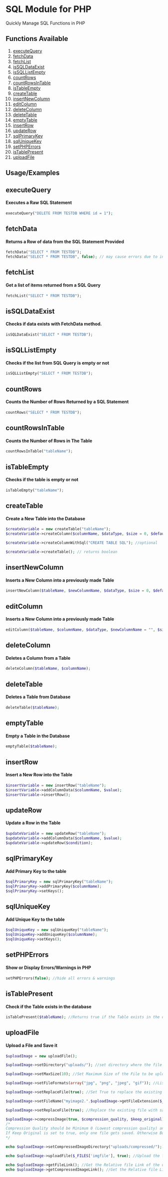 
# SQL Module for PHP

Quickly Manage SQL Functions in PHP
## Functions Available
1. [executeQuery](#executeQuery)
2. [fetchData](#fetchData)
3. [fetchList](#fetchList)
4. [isSQLDataExist](#isSQLDataExist)
5. [isSQLListEmpty](#isSQLListEmpty)
6. [countRows](#countRows)
7. [countRowsInTable](#countRowsInTable)
8. [isTableEmpty](#isTableEmpty)
9. [createTable](#createTable)
10. [insertNewColumn](#insertNewColumn)
11. [editColumn](#editColumn)
12. [deleteColumn](#deleteColumn)
13. [deleteTable](#deleteTable)
14. [emptyTable](#emptyTable)
15. [insertRow](#insertRow)
16. [updateRow](#updateRow)
17. [sqlPrimaryKey](#sqlPrimaryKey)
18. [sqlUniqueKey](#sqlUniqueKey)
19. [setPHPErrors](#setPHPErrors)
20. [isTablePresent](#isTablePresent)
21. [uploadFile](#uploadFile)

## Usage/Examples

## executeQuery
#### Executes a Raw SQL Statement

```php
executeQuery("DELETE FROM TESTDB WHERE id = 1");
```

## fetchData
#### Returns a Row of data from the SQL Statement Provided

```php
fetchData("SELECT * FROM TESTDB");
fetchData("SELECT * FROM TESTDB", false); // may cause errors due to incorrect sql statement, which returns multiple rows
```


## fetchList
#### Get a list of items returned from a SQL Query

```php
fetchList("SELECT * FROM TESTDB");
```



## isSQLDataExist
#### Checks if data exists with FetchData method.

```php
isSQLDataExist("SELECT * FROM TESTDB");
```



## isSQLListEmpty
#### Checks if the list from SQL Query is empty or not

```php
isSQLListEmpty("SELECT * FROM TESTDB");
```



## countRows
#### Counts the Number of Rows Returned by a SQL Statement

```php
countRows("SELECT * FROM TESTDB");
```




## countRowsInTable
#### Counts the Number of Rows in The Table

```php
countRowsInTable("tableName");
```


## isTableEmpty
#### Checks if the table is empty or not

```php
isTableEmpty("tableName");
```




## createTable
#### Create a New Table into the Database

```php
$createVariable = new createTable("tableName");
$createVariable->createColumn($columnName, $dataType, $size = 0, $defaultValue = "", $canBeNull = true, $isPrimaryKey = false, $autoIncrement = false);

$createVariable->createColumnWithSql("CREATE TABLE SQL"); //optional

$createVariable->createTable(); // returns boolean
```


## insertNewColumn
#### Inserts a New Column into a previously made Table

```php
insertNewColumn($tableName, $newColumnName, $dataType, $size = 0, $defaultValue = "", $canBeNull = true, $isPrimaryKey = false, $autoIncrement = false, $insertAfter = "LAST");
```
  

  

## editColumn
#### Inserts a New Column into a previously made Table

```php
editColumn($tableName, $columnName, $dataType, $newColumnName = "", $size = 0, $defaultValue = "", $canBeNull = true, $isPrimaryKey = false, $autoIncrement = false, $insertAfter = "LAST");
```


 

## deleteColumn
#### Deletes a Column from a Table

```php
deleteColumn($tableName, $columnName);
```



## deleteTable
#### Deletes a Table from Database

```php
deleteTable($tableName);
```




## emptyTable
#### Empty a Table in the Database

```php
emptyTable($tableName);
```




## insertRow
#### Insert a New Row into the Table

```php
$insertVariable = new insertRow("tableName");
$insertVariable->addColumnData($columnName, $value);
$insertVariable->insertRow();
```


## updateRow
#### Update a Row in the Table

```php
$updateVariable = new updateRow("tableName");
$updateVariable->addColumnData($columnName, $value);
$updateVariable->updateRow($condition);
```



## sqlPrimaryKey
#### Add Primary Key to the table

```php
$sqlPrimaryKey = new sqlPrimaryKey("tableName");
$sqlPrimaryKey->addPrimaryKey($columnName);
$sqlPrimaryKey->setKeys();
```



## sqlUniqueKey
#### Add Unique Key to the table

```php
$sqlUniqueKey = new sqlUniqueKey("tableName");
$sqlUniqueKey->addUniqueKey($columnName);
$sqlUniqueKey->setKeys();
```



## setPHPErrors
#### Show or Display Errors/Warnings in PHP

```php
setPHPErrors(false); //hide all errors & warnings
```


## isTablePresent
#### Check if the Table exists in the database

```php
isTablePresent($tableName); //Returns true if the Table exists in the database. Otherwise returns false.
```



## uploadFile
#### Upload a File and Save it

```php
$uploadImage = new uploadFile();

$uploadImage->setDirectory("uploads/"); //set directory where the file should be uploaded.

$uploadImage->setMaxSize(10); //Set Maximum Size of the File to be uploaded (in MB). Set 0 for unlimited size.

$uploadImage->setFileFormats(array("jpg", "png", "jpeg", "gif")); //List of file formats to be accepted for Upload. Set Empty array for all File formats.

$uploadImage->setReplaceFile(true); //Set True to replace the existing file. Otherwise set False. Default is false.

$uploadImage->setFileName("myimage2.".$uploadImage->getFileExtension($_FILES['imgfile'])); //set a custom file name.

$uploadImage->setReplaceFile(true); //Replace the existing file with same name.

$uploadImage->compressImage(true, $compression_quality, $keep_original); // (optional) Compress the image. 
/* 
Compression Quality should be Minimum 0 (Lowest compression quality) and Maximum 100 (highest compression quality). 
If Keep Original is set to true, only one file gets saved. Otherwise Both original and compressed files are saved.
*/

echo $uploadImage->setCompressedImageDirectory("uploads/compressed/"); //(optional) The Relative File Directory where the Compressed Image is stored.

echo $uploadImage->uploadFile($_FILES['imgfile'], true); //Upload the file

echo $uploadImage->getFileLink(); //Get the Relative file Link of the uploaded file.
echo $uploadImage->getCompressedImageLink(); //Get the Relative file Link of the compressed Image.
```
